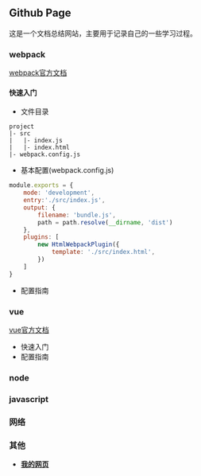 ## Github Page

这是一个文档总结网站，主要用于记录自己的一些学习过程。

### webpack

[webpack官方文档](https://webpack.js.org/)

#### 快速入门

- 文件目录
```
project
|- src
|   |- index.js
|   |- index.html
|- webpack.config.js
```

- 基本配置(webpack.config.js)
```javascript
module.exports = {
    mode: 'development',
    entry:'./src/index.js',
    output: {
        filename: 'bundle.js',
        path = path.resolve(__dirname, 'dist')
    },
    plugins: [
        new HtmlWebpackPlugin({
            template: './src/index.html',
        })
    ]
}
```

- 配置指南

### vue

[vue官方文档](https://v3.cn.vuejs.org/)

- 快速入门
- 配置指南

### node

### javascript

### 网络

### 其他

- **[我的网页](https://lvhuihao.github.io/home.html)**